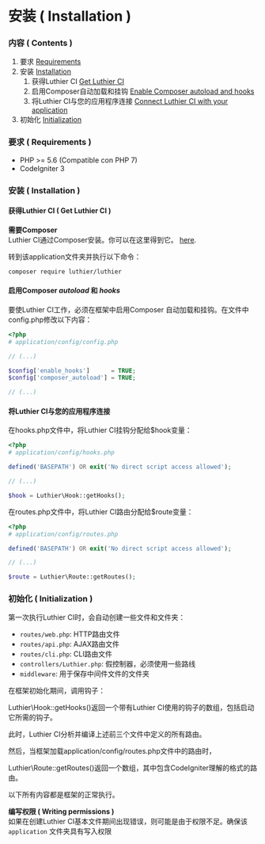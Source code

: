 # 安装 ( Installation )

### 内容 ( Contents )

1. 要求 [Requirements](#requirements)
2. 安装 [Installation](#installation)
   1. 获得Luthier CI [Get Luthier CI](#get-luthier-ci)
   2. 启用Composer自动加载和挂钩 [Enable Composer autoload and hooks](#enable-composer-autoload-and-hooks)
   3. 将Luthier CI与您的应用程序连接 [Connect Luthier CI with your application](#connect-luthier-ci-with-your-application)
3. 初始化 [Initialization](#initialization)

### <a name="requirements"></a> 要求 ( Requirements )

* PHP >= 5.6 (Compatible con PHP 7)
* CodeIgniter 3

### <a name="installation"></a> 安装 ( Installation )

#### <a name="get-luthier-ci"></a>  获得Luthier CI ( Get Luthier CI )

<div class="alert alert-info">
    <i class="fa fa-info-circle" aria-hidden="true"></i>
    <strong> 需要Composer </strong>
    <br />
    Luthier CI通过Composer安装。你可以在这里得到它。 <a href="https://getcomposer.org/download/">here</a>.
</div>

转到该application文件夹并执行以下命令：

```bash
composer require luthier/luthier
```

#### <a name="enable-composer-autoload-and-hooks"></a> 启用Composer  _autoload_ 和 _hooks_

要使Luthier CI工作，必须在框架中启用Composer 自动加载和挂钩。在文件中config.php修改以下内容：
```php
<?php
# application/config/config.php

// (...)

$config['enable_hooks']      = TRUE;
$config['composer_autoload'] = TRUE;

// (...)
```

#### <a name="connect-luthier-ci-with-your-application"></a> 将Luthier CI与您的应用程序连接

在hooks.php文件中，将Luthier CI挂钩分配给$hook变量：

```php
<?php
# application/config/hooks.php

defined('BASEPATH') OR exit('No direct script access allowed');

// (...)

$hook = Luthier\Hook::getHooks();
```

在routes.php文件中，将Luthier CI路由分配给$route变量：

```php
<?php
# application/config/routes.php

defined('BASEPATH') OR exit('No direct script access allowed');

// (...)

$route = Luthier\Route::getRoutes();
```

### <a name="initialization"></a> 初始化 ( Initialization )
 
第一次执行Luthier CI时，会自动创建一些文件和文件夹：

* `routes/web.php`: HTTP路由文件
* `routes/api.php`: AJAX路由文件
* `routes/cli.php`: CLI路由文件
* `controllers/Luthier.php`: 假控制器，必须使用一些路线
* `middleware`: 用于保存中间件文件的文件夹

在框架初始化期间，调用钩子：

Luthier\Hook::getHooks()返回一个带有Luthier CI使用的钩子的数组，包括启动它所需的钩子。

此时，Luthier CI分析并编译上述前三个文件中定义的所有路由。

然后，当框架加载application/config/routes.php文件中的路由时，

Luthier\Route::getRoutes()返回一个数组，其中包含CodeIgniter理解的格式的路由。

以下所有内容都是框架的正常执行。

<div class="alert alert-warning">
    <i class="fa fa-warning" aria-hidden="true"></i>
    <strong>  编写权限  ( Writing permissions )</strong>
    <br />
    如果在创建Luthier CI基本文件期间出现错误，则可能是由于权限不足。确保该 <code>application</code> 文件夹具有写入权限
</div>